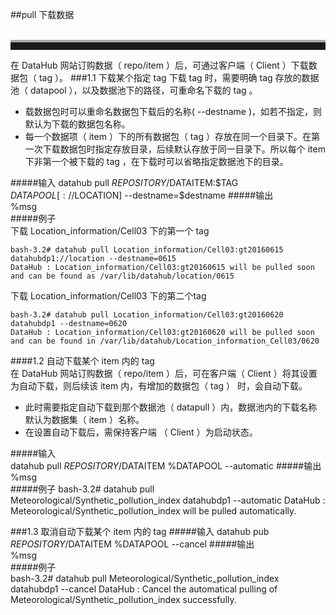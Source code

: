 ##pull  下载数据   
<br>
<hr style=" height:12px;border:none;border-top:4px solid #A9A9A9;" />     
在 DataHub 网站订购数据（ repo/item ）后，可通过客户端（ Client ）下载数据包（ tag ）。
###1.1 下载某个指定 tag
下载 tag 时，需要明确 tag 存放的数据池（ datapool ），以及数据池下的路径，可重命名下载的 tag 。    

* 载数据包时可以重命名数据包下载后的名称( --destname )，如若不指定，则默认为下载的数据包名称。
* 每一个数据项（ item ）下的所有数据包（ tag ）存放在同一个目录下。在第一次下载数据包时指定存放目录，后续默认存放于同一目录下。所以每个 item 下非第一个被下载的 tag ，在下载时可以省略指定数据池下的目录。 

#####输入
	datahub pull $REPOSITORY/$DATAITEM:$TAG $DATAPOOL[://$LOCATION] --destname=$destname
#####输出  
    %msg       	
#####例子  
下载 Location_information/Cell03 下的第一个 tag   

	bash-3.2# datahub pull Location_information/Cell03:gt20160615 datahubdp1://location --destname=0615
	DataHub : Location_information/Cell03:gt20160615 will be pulled soon and can be found as /var/lib/datahub/location/0615  
下载 Location_information/Cell03 下的第二个tag  

	bash-3.2# datahub pull Location_information/Cell03:gt20160620 datahubdp1 --destname=0620
	DataHub : Location_information/Cell03:gt20160620 will be pulled soon and can be found in /var/lib/datahub/Location_information_Cell03/0620 
 

####1.2 自动下载某个 item 内的 tag  
在 DataHub 网站订购数据（ repo/item ）后，可在客户端（ Client ）将其设置为自动下载，则后续该 item 内，有增加的数据包（ tag ） 时，会自动下载。      

* 此时需要指定自动下载到那个数据池（ datapull ）内，数据池内的下载名称默认为数据集（ item ）名称。    
* 在设置自动下载后，需保持客户端 （ Client ）为启动状态。

#####输入  
	datahub pull $REPOSITORY/$DATAITEM %DATAPOOL --automatic
#####输出
	%msg  
#####例子
	bash-3.2# datahub pull Meteorological/Synthetic_pollution_index datahubdp1 --automatic
	DataHub : Meteorological/Synthetic_pollution_index will be pulled automatically.


###1.3 取消自动下载某个 item 内的 tag
#####输入
	datahub pub $REPOSITORY/$DATAITEM %DATAPOOL --cancel
#####输出  
    %msg       	
#####例子  
    bash-3.2#  datahub pull Meteorological/Synthetic_pollution_index datahubdp1 --cancel
	DataHub : Cancel the automatical pulling of Meteorological/Synthetic_pollution_index successfully.  

